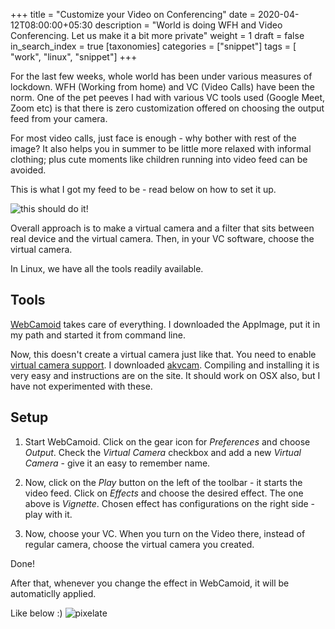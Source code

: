 +++
title = "Customize your Video on Conferencing"
date = 2020-04-12T08:00:00+05:30
description = "World is doing WFH and Video Conferencing. Let us make it a bit more private"
weight = 1
draft = false
in_search_index = true
[taxonomies]
categories = ["snippet"]
tags = [ "work", "linux",  "snippet"]
+++

For the last few weeks, whole world has been under various measures of lockdown. WFH (Working from home)
and VC (Video Calls) have been the norm. One of the pet peeves I had with various VC tools used (Google
Meet, Zoom etc) is that there is zero customization offered on choosing the output feed from your camera.

For most video calls, just face is enough - why bother with rest of the image? It also helps you in summer
to be little more relaxed with informal clothing; plus cute moments like children running into video feed
can be avoided. 

This is what I got my feed to be - read below on how to set it up.

![this should do it!](01.png)
<!-- more -->
Overall approach is to make a virtual camera and a filter that sits between real device and the virtual camera.
Then, in your VC software, choose the virtual camera.

In Linux, we have all the tools readily available.

## Tools

[WebCamoid](https://webcamoid.github.io/) takes care of everything. I downloaded the AppImage, put it in my path
 and started it from command line.

Now, this doesn't create a virtual camera just like that. You need to enable [virtual camera support](https://github.com/webcamoid/webcamoid/wiki/Virtual-camera-support). I downloaded [akvcam](https://github.com/webcamoid/akvcam). Compiling
and installing it is very easy and instructions are on the site. It should work on OSX also, but I have not
experimented with these.

## Setup

1. Start WebCamoid. Click on the gear icon for _Preferences_ and choose _Output_. Check the _Virtual Camera_
checkbox and add a new _Virtual Camera_ - give it an easy to remember name.

2. Now, click on the _Play_ button on the left of the toolbar - it starts the video feed. Click on _Effects_
and choose the desired effect. The one above is _Vignette_. Chosen effect has configurations on the 
right side - play with it.

3. Now, choose your VC. When you turn on the Video there, instead of regular camera, choose the virtual
camera you created. 

Done!

After that, whenever you change the effect in WebCamoid, it will be automaticlly applied. 

Like below :)
![pixelate](02.png)
